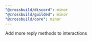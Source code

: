 ```yaml
---
"@crossbuild/discord": minor
"@crossbuild/guilded": minor
"@crossbuild/core": minor
---
```


Add more reply methods to interactions
